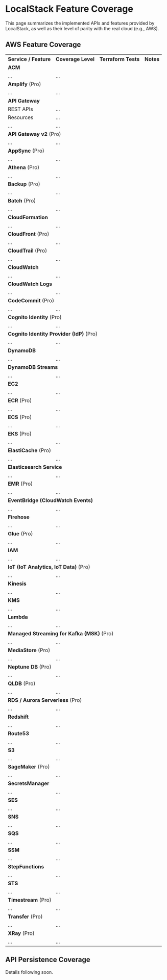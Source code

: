 # LocalStack Feature Coverage

This page summarizes the implemented APIs and features provided by LocalStack, as well as their level of parity with the real cloud (e.g., AWS).

## AWS Feature Coverage

<table>
  <tr><th>Service / Feature</th><th>Coverage Level</th><th>Terraform Tests</th><th>Notes</th></tr>
  <tr><td colspan=4><b>ACM</b></td></tr>
  <tr><td>...</td><td>...</td><td></td><td></td></tr>
  
  <tr><td colspan=4><b>Amplify</b> (Pro)</td></tr>
  <tr><td>...</td><td>...</td><td></td><td></td></tr>
  
  <tr><td colspan=4><b>API Gateway</b></td></tr>
  <tr><td>REST APIs</td><td>...</td><td></td><td></td></tr>
  <tr><td>Resources</td><td>...</td><td></td><td></td></tr>
  <tr><td>...</td><td>...</td><td></td><td></td></tr>
  
  <tr><td colspan=4><b>API Gateway v2</b> (Pro)</td></tr>
  <tr><td>...</td><td>...</td><td></td><td></td></tr>
  
  <tr><td colspan=4><b>AppSync</b> (Pro)</td></tr>
  <tr><td>...</td><td>...</td><td></td><td></td></tr>
  
  <tr><td colspan=4><b>Athena</b> (Pro)</td></tr>
  <tr><td>...</td><td>...</td><td></td><td></td></tr>
  
  <tr><td colspan=4><b>Backup</b> (Pro)</td></tr>
  <tr><td>...</td><td>...</td><td></td><td></td></tr>
  
  <tr><td colspan=4><b>Batch</b> (Pro)</td></tr>
  <tr><td>...</td><td>...</td><td></td><td></td></tr>
  
  <tr><td colspan=4><b>CloudFormation</b></td></tr>
  <tr><td>...</td><td>...</td><td></td><td></td></tr>
  
  <tr><td colspan=4><b>CloudFront</b> (Pro)</td></tr>
  <tr><td>...</td><td>...</td><td></td><td></td></tr>
  
  <tr><td colspan=4><b>CloudTrail</b> (Pro)</td></tr>
  <tr><td>...</td><td>...</td><td></td><td></td></tr>
  
  <tr><td colspan=4><b>CloudWatch</b></td></tr>
  <tr><td>...</td><td>...</td><td></td><td></td></tr>
  
  <tr><td colspan=4><b>CloudWatch Logs</b></td></tr>
  <tr><td>...</td><td>...</td><td></td><td></td></tr>
      
  <tr><td colspan=4><b>CodeCommit</b> (Pro)</td></tr>
  <tr><td>...</td><td>...</td><td></td><td></td></tr>
  
  <tr><td colspan=4><b>Cognito Identity</b> (Pro)</td></tr>
  <tr><td>...</td><td>...</td><td></td><td></td></tr>
  
  <tr><td colspan=4><b>Cognito Identity Provider (IdP)</b> (Pro)</td></tr>
  <tr><td>...</td><td>...</td><td></td><td></td></tr>
  
  <tr><td colspan=4><b>DynamoDB</b></td></tr>
  <tr><td>...</td><td>...</td><td></td><td></td></tr>
      
  <tr><td colspan=4><b>DynamoDB Streams</b></td></tr>
  <tr><td>...</td><td>...</td><td></td><td></td></tr>
      
  <tr><td colspan=4><b>EC2</b></td></tr>
  <tr><td>...</td><td>...</td><td></td><td></td></tr>
      
  <tr><td colspan=4><b>ECR</b> (Pro)</td></tr>
  <tr><td>...</td><td>...</td><td></td><td></td></tr>
  
  <tr><td colspan=4><b>ECS</b> (Pro)</td></tr>
  <tr><td>...</td><td>...</td><td></td><td></td></tr>
  
  <tr><td colspan=4><b>EKS</b> (Pro)</td></tr>
  <tr><td>...</td><td>...</td><td></td><td></td></tr>
  
  <tr><td colspan=4><b>ElastiCache</b> (Pro)</td></tr>
  <tr><td>...</td><td>...</td><td></td><td></td></tr>
  
  <tr><td colspan=4><b>Elasticsearch Service</b></td></tr>
  <tr><td>...</td><td>...</td><td></td><td></td></tr>
      
  <tr><td colspan=4><b>EMR</b> (Pro)</td></tr>
  <tr><td>...</td><td>...</td><td></td><td></td></tr>
  
  <tr><td colspan=4><b>EventBridge (CloudWatch Events)</b></td></tr>
  <tr><td>...</td><td>...</td><td></td><td></td></tr>
      
  <tr><td colspan=4><b>Firehose</b></td></tr>
  <tr><td>...</td><td>...</td><td></td><td></td></tr>
      
  <tr><td colspan=4><b>Glue</b> (Pro)</td></tr>
  <tr><td>...</td><td>...</td><td></td><td></td></tr>
  
  <tr><td colspan=4><b>IAM</b></td></tr>
  <tr><td>...</td><td>...</td><td></td><td></td></tr>
      
  <tr><td colspan=4><b>IoT (IoT Analytics, IoT Data)</b> (Pro)</td></tr>
  <tr><td>...</td><td>...</td><td></td><td></td></tr>
  
  <tr><td colspan=4><b>Kinesis</b></td></tr>
  <tr><td>...</td><td>...</td><td></td><td></td></tr>
      
  <tr><td colspan=4><b>KMS</b></td></tr>
  <tr><td>...</td><td>...</td><td></td><td></td></tr>
      
  <tr><td colspan=4><b>Lambda</b></td></tr>
  <tr><td>...</td><td>...</td><td></td><td></td></tr>
      
  <tr><td colspan=4><b>Managed Streaming for Kafka (MSK)</b> (Pro)</td></tr>
  <tr><td>...</td><td>...</td><td></td><td></td></tr>
  
  <tr><td colspan=4><b>MediaStore</b> (Pro)</td></tr>
  <tr><td>...</td><td>...</td><td></td><td></td></tr>
  
  <tr><td colspan=4><b>Neptune DB</b> (Pro)</td></tr>
  <tr><td>...</td><td>...</td><td></td><td></td></tr>
  
  <tr><td colspan=4><b>QLDB</b> (Pro)</td></tr>
  <tr><td>...</td><td>...</td><td></td><td></td></tr>
  
  <tr><td colspan=4><b>RDS / Aurora Serverless</b> (Pro)</td></tr>
  <tr><td>...</td><td>...</td><td></td><td></td></tr>
  
  <tr><td colspan=4><b>Redshift</b></td></tr>
  <tr><td>...</td><td>...</td><td></td><td></td></tr>
      
  <tr><td colspan=4><b>Route53</b></td></tr>
  <tr><td>...</td><td>...</td><td></td><td></td></tr>
     
  <tr><td colspan=4><b>S3</b></td></tr>
  <tr><td>...</td><td>...</td><td></td><td></td></tr>
     
  <tr><td colspan=4><b>SageMaker</b> (Pro)</td></tr>
  <tr><td>...</td><td>...</td><td></td><td></td></tr>
  
  <tr><td colspan=4><b>SecretsManager</b></td></tr>
  <tr><td>...</td><td>...</td><td></td><td></td></tr>
     
  <tr><td colspan=4><b>SES</b></td></tr>
  <tr><td>...</td><td>...</td><td></td><td></td></tr>
     
  <tr><td colspan=4><b>SNS</b></td></tr>
  <tr><td>...</td><td>...</td><td></td><td></td></tr>
     
  <tr><td colspan=4><b>SQS</b></td></tr>
  <tr><td>...</td><td>...</td><td></td><td></td></tr>
     
  <tr><td colspan=4><b>SSM</b></td></tr>
  <tr><td>...</td><td>...</td><td></td><td></td></tr>
     
  <tr><td colspan=4><b>StepFunctions</b></td></tr>
  <tr><td>...</td><td>...</td><td></td><td></td></tr>
     
  <tr><td colspan=4><b>STS</b></td></tr>
  <tr><td>...</td><td>...</td><td></td><td></td></tr>
     
  <tr><td colspan=4><b>Timestream</b> (Pro)</td></tr>
  <tr><td>...</td><td>...</td><td></td><td></td></tr>
  
  <tr><td colspan=4><b>Transfer</b> (Pro)</td></tr>
  <tr><td>...</td><td>...</td><td></td><td></td></tr>
  
  <tr><td colspan=4><b>XRay</b> (Pro)</td></tr>
  <tr><td>...</td><td>...</td><td></td><td></td></tr>
  
</table>

## API Persistence Coverage

Details following soon.
